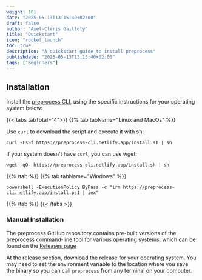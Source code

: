 ```yaml
---
weight: 101
date: "2025-05-13T13:15:40+02:00"
draft: false
author: "Axel-Cleris Gailloty"
title: "Quickstart"
icon: "rocket_launch"
toc: true
description: "A quickstart guide to install preprocess"
publishdate: "2025-05-13T13:15:40+02:00"
tags: ["Beginners"]
---
```



## Installation

Install the [preprocess CLI](https://github.com/agailloty/preprocess/releases/latest), using the specific instructions for your operating system below:

{{< tabs tabTotal="4">}}
{{% tab tabName="Linux and MacOs" %}}

Use `curl` to download the script and execute it with sh:

```shell
curl -LsSf https://preprocess-cli.netlify.app/install.sh | sh
```

If your system doesn't have `curl`, you can use wget:

```shell
wget -qO- https://preprocess-cli.netlify.app/install.sh | sh
```

{{% /tab %}}
{{% tab tabName="Windows" %}}


```shell
powershell -ExecutionPolicy ByPass -c "irm https://preprocess-cli.netlify.app/install.ps1 | iex"
```

{{% /tab %}}
{{< /tabs >}}

### Manual Installation

The preprocess GitHub repository contains pre-built versions of the preprocess command-line tool for various operating systems, which can be found on the [Releases page](https://github.com/agailloty/preprocess/releases/latest)

At the release section, download the release for your operating system. You may need to set the environment variable to the location where you save the binary so you can call `preprocess` from any terminal on your computer. 

